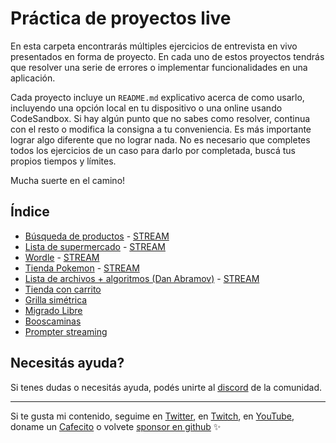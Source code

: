 # Práctica de proyectos live
En esta carpeta encontrarás múltiples ejercicios de entrevista en vivo presentados en forma de proyecto. En cada uno de estos proyectos tendrás que resolver una serie de errores o implementar funcionalidades en una aplicación.

Cada proyecto incluye un `README.md` explicativo acerca de como usarlo, incluyendo una opción local en tu dispositivo o una online usando CodeSandbox. Si hay algún punto que no sabes como resolver, continua con el resto o modifica la consigna a tu conveniencia. Es más importante lograr algo diferente que no lograr nada. No es necesario que completes todos los ejercicios de un caso para darlo por completada, buscá tus propios tiempos y límites.

Mucha suerte en el camino!

## Índice
* [Búsqueda de productos](./buscador-de-lista) - [STREAM](https://www.youtube.com/watch?v=SG5FFwLDuSQ)
* [Lista de supermercado](./lista-supermercado) - [STREAM](https://www.youtube.com/watch?v=ocwsPB1ysOQ)
* [Wordle](./wordle) - [STREAM](https://www.youtube.com/watch?v=xsZZc9PRqFM)
* [Tienda Pokemon](./tienda-pokemon) - [STREAM](https://www.youtube.com/watch?v=FGiAy0GUrDI)
* [Lista de archivos + algoritmos (Dan Abramov)](./dan-abramov) - [STREAM](https://www.youtube.com/watch?v=-w-P4u0x8ig)
* [Tienda con carrito](./carrito-tienda)
* [Grilla simétrica](./grilla-simetrica)
* [Migrado Libre](./migrado-libre)
* [Booscaminas](./booscaminas)
* [Prompter streaming](./prompter-streaming)

## Necesitás ayuda?
Si tenes dudas o necesitás ayuda, podés unirte al [discord](https://discord.goncy.dev) de la comunidad.

---
Si te gusta mi contenido, seguime en [Twitter](https://twitter.gonzalopozzo.com), en [Twitch](https://twitch.gonzalopozzo.com), en [YouTube](https://youtube.gonzalopozzo.com), doname un [Cafecito](https://cafecito.gonzalopozzo.com) o volvete [sponsor en github](https://github.com/sponsors/goncy) ✨
